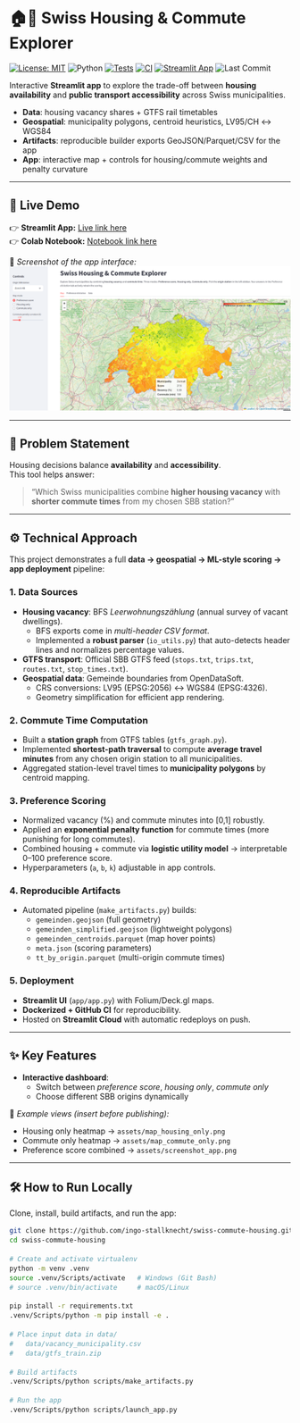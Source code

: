 # 🏠🚆 Swiss Housing & Commute Explorer

[![License: MIT](https://img.shields.io/badge/License-MIT-yellow.svg)](LICENSE)
![Python](https://img.shields.io/badge/Python-3.11+-blue.svg)
[![Tests](https://github.com/ingo-stallknecht/swiss-commute-housing/actions/workflows/tests.yml/badge.svg?branch=main)](https://github.com/ingo-stallknecht/swiss-commute-housing/actions/workflows/tests.yml)
[![CI](https://github.com/ingo-stallknecht/swiss-commute-housing/actions/workflows/ci.yml/badge.svg?branch=main)](https://github.com/ingo-stallknecht/swiss-commute-housing/actions/workflows/ci.yml)
[![Streamlit App](https://static.streamlit.io/badges/streamlit_badge_black_white.svg)](https://swiss-commute-housing-ivg9a6hhq3j5gkaq9yintl.streamlit.app/)
![Last Commit](https://img.shields.io/github/last-commit/ingo-stallknecht/swiss-commute-housing)

Interactive **Streamlit app** to explore the trade-off between **housing availability** and **public transport accessibility** across Swiss municipalities.

- **Data**: housing vacancy shares + GTFS rail timetables  
- **Geospatial**: municipality polygons, centroid heuristics, LV95/CH ↔ WGS84  
- **Artifacts**: reproducible builder exports GeoJSON/Parquet/CSV for the app  
- **App**: interactive map + controls for housing/commute weights and penalty curvature  

---

## 🚀 Live Demo

👉 **Streamlit App:** [Live link here](https://swiss-commute-housing-ivg9a6hhq3j5gkaq9yintl.streamlit.app/)  
👉 **Colab Notebook:** [Notebook link here](https://colab.research.google.com/github/ingo-stallknecht/swiss-commute-housing/blob/main/notebooks/swiss_commute_housing.ipynb)

📸 *Screenshot of the app interface:*  
![App Screenshot](assets/screenshot_app.png)

---

## 🧩 Problem Statement

Housing decisions balance **availability** and **accessibility**.  
This tool helps answer:

> “Which Swiss municipalities combine **higher housing vacancy** with **shorter commute times** from my chosen SBB station?”

---

## ⚙️ Technical Approach

This project demonstrates a full **data → geospatial → ML-style scoring → app deployment** pipeline:

### 1. Data Sources
- **Housing vacancy**: BFS *Leerwohnungszählung* (annual survey of vacant dwellings).  
  - BFS exports come in *multi-header CSV format*.  
  - Implemented a **robust parser** (`io_utils.py`) that auto-detects header lines and normalizes percentage values.  
- **GTFS transport**: Official SBB GTFS feed (`stops.txt`, `trips.txt`, `routes.txt`, `stop_times.txt`).  
- **Geospatial data**: Gemeinde boundaries from OpenDataSoft.  
  - CRS conversions: LV95 (EPSG:2056) ↔ WGS84 (EPSG:4326).  
  - Geometry simplification for efficient app rendering.  

### 2. Commute Time Computation
- Built a **station graph** from GTFS tables (`gtfs_graph.py`).  
- Implemented **shortest-path traversal** to compute **average travel minutes** from any chosen origin station to all municipalities.  
- Aggregated station-level travel times to **municipality polygons** by centroid mapping.  

### 3. Preference Scoring
- Normalized vacancy (%) and commute minutes into [0,1] robustly.  
- Applied an **exponential penalty function** for commute times (more punishing for long commutes).  
- Combined housing + commute via **logistic utility model** → interpretable 0–100 preference score.  
- Hyperparameters (`a`, `b`, `k`) adjustable in app controls.  

### 4. Reproducible Artifacts
- Automated pipeline (`make_artifacts.py`) builds:
  - `gemeinden.geojson` (full geometry)  
  - `gemeinden_simplified.geojson` (lightweight polygons)  
  - `gemeinden_centroids.parquet` (map hover points)  
  - `meta.json` (scoring parameters)  
  - `tt_by_origin.parquet` (multi-origin commute times)  

### 5. Deployment
- **Streamlit UI** (`app/app.py`) with Folium/Deck.gl maps.  
- **Dockerized + GitHub CI** for reproducibility.  
- Hosted on **Streamlit Cloud** with automatic redeploys on push.  

---

## ✨ Key Features

- **Interactive dashboard**:
  - Switch between *preference score*, *housing only*, *commute only*  
  - Choose different SBB origins dynamically  

📸 *Example views (insert before publishing):*  
- Housing only heatmap → `assets/map_housing_only.png`  
- Commute only heatmap → `assets/map_commute_only.png`  
- Preference score combined → `assets/screenshot_app.png`

---

## 🛠️ How to Run Locally

Clone, install, build artifacts, and run the app:

```bash
git clone https://github.com/ingo-stallknecht/swiss-commute-housing.git
cd swiss-commute-housing

# Create and activate virtualenv
python -m venv .venv
source .venv/Scripts/activate   # Windows (Git Bash)
# source .venv/bin/activate     # macOS/Linux

pip install -r requirements.txt
.venv/Scripts/python -m pip install -e .

# Place input data in data/
#   data/vacancy_municipality.csv
#   data/gtfs_train.zip

# Build artifacts
.venv/Scripts/python scripts/make_artifacts.py

# Run the app
.venv/Scripts/python scripts/launch_app.py
